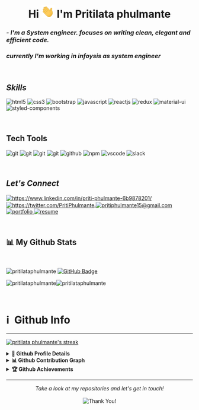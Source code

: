 
<!----------------------------------- Heading Section ------------------------------------>
<h1 align="center">
    Hi
    <img src="https://raw.githubusercontent.com/ABSphreak/ABSphreak/master/gifs/Hi.gif" width="35">
    I'm Pritilata phulmante
   
</h1>



<!----------------------------------- About Section ------------------------------------>

<h3>
    <i>- I'm a System engineer. focuses on writing clean, elegant and efficient code.</i>
</h3>

<h3>
    <i>currently I'm working in infoysis as system engineer</i>
</h3>
<br>


<!----------------------------------- Tech Stack Section ------------------------------------>

<h2><i>Skills</i></h2>

<p>
    <img src="https://img.shields.io/badge/HTML5-E34F26?style=for-the-badge&logo=html5&logoColor=white" alt="html5" />
    <img src="https://img.shields.io/badge/CSS3-1572B6?style=for-the-badge&logo=css3&logoColor=white" alt="css3" />
    <img src="https://img.shields.io/badge/Bootstrap-563D7C?style=for-the-badge&logo=bootstrap&logoColor=white" alt="bootstrap" />
    <img src="https://img.shields.io/badge/JavaScript-323330?style=for-the-badge&logo=javascript&logoColor=F7DF1E" alt="javascript" />
    <img src="https://img.shields.io/badge/React-20232A?style=for-the-badge&logo=react&logoColor=61DAFB" alt="reactjs" />
    <img src="https://img.shields.io/badge/Redux-593D88?style=for-the-badge&logo=redux&logoColor=white" alt="redux" />
    <img src="https://img.shields.io/badge/Material%20UI-007FFF?style=for-the-badge&logo=mui&logoColor=white" alt="material-ui" />
    <img src="https://img.shields.io/badge/styled--components-DB7093?style=for-the-badge&logo=styled-components&logoColor=white" alt="styled-components" />
</p>
<br>
<!-----------------------------------------------technical tools---------------------------------------->
 <h2>Tech Tools</h2>
 
 <p>
   <img src="https://img.shields.io/badge/heroku-%23430098.svg?style=for-the-badge&logo=heroku&logoColor=white" align="center" alt="git"/>
   <img src="https://img.shields.io/badge/netlify-%23000000.svg?style=for-the-badge&logo=netlify&logoColor=#00C7B7" align="center" alt="git"/>
   <img src="https://img.shields.io/badge/vercel-%23000000.svg?style=for-the-badge&logo=vercel&logoColor=whit" align="center" alt="git"/>
   <img src="https://img.shields.io/badge/Git-f44d27?style=for-the-badge&logo=git&logoColor=white"  align="center" alt="git"/>
   <img src="https://img.shields.io/badge/GitHub-100000?style=for-the-badge&logo=github&logoColor=white"  align="center" alt="github"/>
   <img src = "https://img.shields.io/badge/NPM-%23000000.svg?style=for-the-badge&logo=npm&logoColor=white" align="center" alt="npm">
   <img src="https://img.shields.io/badge/Visual%20Studio-5C2D91.svg?style=for-the-badge&logo=visual-studio&logoColor=white"  align="center" alt="vscode"/>
   <img src="https://img.shields.io/badge/Slack-4A154B?style=for-the-badge&logo=slack&logoColor=white" align="center" alt="slack"/>
 </p>

<br>


<!----------------------------------- Social Media Links Section ------------------------------------>

<h2><i>Let's Connect</i></h2>


<p align="left">
    <a href="https://www.linkedin.com/in/priti-phulmante-6b9878201/">
        <img align="center" src="https://img.shields.io/badge/LinkedIn-0077B5?style=for-the-badge&logo=linkedin&logoColor=white" alt="https://www.linkedin.com/in/priti-phulmante-6b9878201/" />
    </a>
    <a href="https://twitter.com/PritiPhulmante">
        <img align="center" src="https://img.shields.io/badge/Twitter-1DA1F2?style=for-the-badge&logo=twitter&logoColor=white" alt="https://twitter.com/PritiPhulmante" />
    </a>
    <a title="pritiphulmante15@gmail.com" href="pritiphulmante15@gmail.com">
        <img align="center" src="https://img.shields.io/badge/Gmail-D14836?style=for-the-badge&logo=gmail&logoColor=white" alt="pritiphulmante15@gmail.com"/>
    </a>
    <a href=""target="_blank"><img src="https://img.shields.io/badge/Portfolio-%23000000.svg?style=for-the-badge&logo=firefox&logoColor=#FF7139" alt="portfolio"/>
    </a>
<a href="" target="_blank"><img src="https://img.shields.io/badge/Resume-%2396060C.svg?style=for-the-badge&logo=packer&logoColor=white" alt="resume"/>
</a>
</p>
<br>





## 📊 My Github Stats
<br/>
<p align="left"> <img src="https://komarev.com/ghpvc/?username=pritilataphulmante&label=Profile%20views&color=0e75b6&style=flat" alt="pritilataphulmante" />
<a href="https://github.com/pritilataphulmante?tab=followers"><img src="https://img.shields.io/github/followers/pritilataphulmante?label=Followers&style=social" alt="GitHub Badge"></a>

<img align="center" src="https://github-readme-stats.vercel.app/api?username=pritilataphulmante&count_private=true&show_icons=true&include_all_commits=true&hide=issues,contribs&border_radius=0&locale=en" alt="pritilataphulmante" height="139"/><img align="center" src="https://github-readme-stats.vercel.app/api/top-langs/?username=pritilataphulmante&layout=compact&border_radius=0" alt="pritilataphulmante" height="139" />
</p>

<br/>



 <h1>ℹ️ &nbsp;Github Info</h1>
 <hr/>
 
<p align="">
    <a href="https://github.com/pritilataphulmante//github-readme-streak-stats">
        <img title="🔥 Get streak stats for your profile at git.io/streak-stats" alt="pritilata phulmante's streak" src="https://github-readme-streak-stats.herokuapp.com/?user=pritilataphulmante&theme=black-ice&hide_border=true&stroke=0000&background=060A0CD0"/>
    </a>
</p>
<details>	
  <summary><b>🔎 Github Profile Details</b></summary>
<p align="left"><img height="180em" src="https://github-profile-summary-cards.vercel.app/api/cards/profile-details?username=pritilataphulmante&theme=github_dark" alt="Pritilata's" align = "center"/></p>
</details>

<details>
<summary><b>📊 Github Contribution Graph</b></summary>
<p align="center"<a href="#"><img alt="Pritilata" src="https://activity-graph.herokuapp.com/graph?username=pritilataphulmante&bg_color=0D1117&color=e05397&line=e05397&point=FFFFFF&hide_border=true&" /></a></p>
</details>

 <details>
 <summary><b>🏆 Github Achievements</b></summary>
<p align="left"> <a href="https://github.com/pritilataphulmante"><img src="https://github-profile-trophy.vercel.app/?username=pritilataphulmante&margin-w=5&theme=radical" alt="Pritilata" /></a> </p>
</details>


 <hr>
<p align="center">
    <i>Take a look at my repositories and let's get in touch!</i><br><br>
   <img alt="Thank You!" title="Thank You" src="https://img.shields.io/badge/Thank-You-ff69b4.svg"/>
</p>
